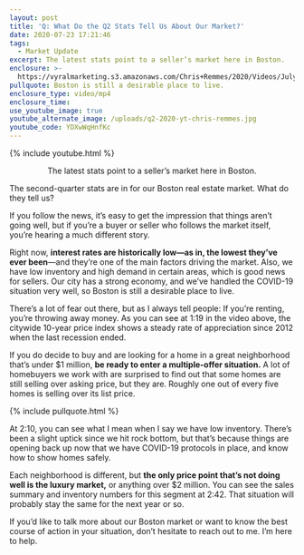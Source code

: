 ```yaml
---
layout: post
title: 'Q: What Do the Q2 Stats Tell Us About Our Market?'
date: 2020-07-23 17:21:46
tags:
  - Market Update
excerpt: The latest stats point to a seller’s market here in Boston.
enclosure: >-
  https://vyralmarketing.s3.amazonaws.com/Chris+Remmes/2020/Videos/July/Q-+What+Do+the+Q2+Stats+Tell+Us+About+Our+Market_.mp4
pullquote: Boston is still a desirable place to live.
enclosure_type: video/mp4
enclosure_time:
use_youtube_image: true
youtube_alternate_image: /uploads/q2-2020-yt-chris-remmes.jpg
youtube_code: YDXwWqHnfKc
---
```


{% include youtube.html %}

<p style="text-align:center">The latest stats point to a seller’s market here in Boston.</p>

The second-quarter stats are in for our Boston real estate market. What do they tell us?

If you follow the news, it’s easy to get the impression that things aren’t going well, but if you’re a buyer or seller who follows the market itself, you’re hearing a much different story.&nbsp;

Right now, **interest rates are historically low—as in, the lowest they’ve ever been**—and they’re one of the main factors driving the market. Also, we have low inventory and high demand in certain areas, which is good news for sellers. Our city has a strong economy, and we’ve handled the COVID-19 situation very well, so Boston is still a desirable place to live.&nbsp;

There’s a lot of fear out there, but as I always tell people: If you’re renting, you’re throwing away money. As you can see at 1:19 in the video above, the citywide 10-year price index shows a steady rate of appreciation since 2012 when the last recession ended.&nbsp;

If you do decide to buy and are looking for a home in a great neighborhood that’s under $1 million, **be ready to enter a multiple-offer situation.** A lot of homebuyers we work with are surprised to find out that some homes are still selling over asking price, but they are. Roughly one out of every five homes is selling over its list price.&nbsp;

{% include pullquote.html %}

At 2:10, you can see what I mean when I say we have low inventory. There’s been a slight uptick since we hit rock bottom, but that’s because things are opening back up now that we have COVID-19 protocols in place, and know how to show homes safely.&nbsp;

Each neighborhood is different, but **the only price point that’s not doing well is the luxury market,** or anything over $2 million. You can see the sales summary and inventory numbers for this segment at 2:42. That situation will probably stay the same for the next year or so.&nbsp;

If you’d like to talk more about our Boston market or want to know the best course of action in your situation, don’t hesitate to reach out to me. I’m here to help.
